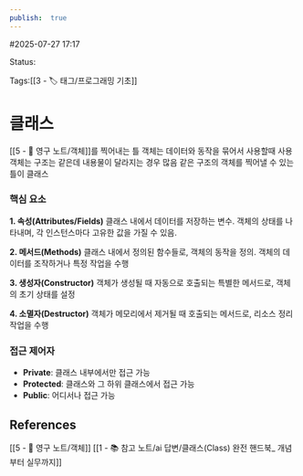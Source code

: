 ```yaml
---
publish:  true
---
```

#2025-07-27 17:17

Status: 

Tags:[[3 - 🏷️ 태그/프로그래밍 기초]]

# 클래스
[[5 - 💎 영구 노트/객체]]를 찍어내는 틀
객체는 데이터와 동작을 묶어서 사용할때 사용
객체는 구조는 같은데 내용물이 달라지는 경우 많음
같은 구조의 객체를 찍어낼 수 있는 틀이 클래스

### 핵심 요소
**1. 속성(Attributes/Fields)**
클래스 내에서 데이터를 저장하는 변수. 객체의 상태를 나타내며, 각 인스턴스마다 고유한 값을 가질 수 있음.

**2. 메서드(Methods)**
클래스 내에서 정의된 함수들로, 객체의 동작을 정의. 객체의 데이터를 조작하거나 특정 작업을 수행

**3. 생성자(Constructor)**
객체가 생성될 때 자동으로 호출되는 특별한 메서드로, 객체의 초기 상태를 설정

**4. 소멸자(Destructor)**
객체가 메모리에서 제거될 때 호출되는 메서드로, 리소스 정리 작업을 수행

### 접근 제어자
- **Private**: 클래스 내부에서만 접근 가능
- **Protected**: 클래스와 그 하위 클래스에서 접근 가능
- **Public**: 어디서나 접근 가능

## References
 [[5 - 💎 영구 노트/객체]]
 [[1 - 📚 참고 노트/ai 답변/클래스(Class) 완전 핸드북_ 개념부터 실무까지]]